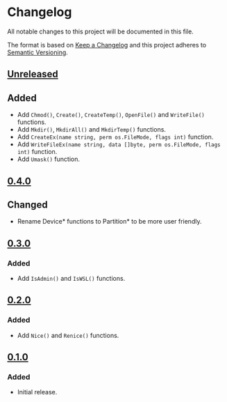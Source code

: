 # Changelog

All notable changes to this project will be documented in this file.

The format is based on [Keep a Changelog](https://keepachangelog.com/en/1.1.0/)
and this project adheres to [Semantic Versioning](https://semver.org/spec/v2.0.0.html).

## [Unreleased](https://github.com/rasa/compat/compare/v0.4.0...HEAD)

## Added

- Add `Chmod()`, `Create()`, `CreateTemp()`, `OpenFile()` and `WriteFile()` functions.
- Add `Mkdir()`, `MkdirAll()` and `MkdirTemp()` functions.
- Add `CreateEx(name string, perm os.FileMode, flags int)` function.
- Add `WriteFileEx(name string, data []byte, perm os.FileMode, flags int)` function.
- Add `Umask()` function.

## [0.4.0](https://github.com/rasa/compat/releases/tag/v0.4.0)

## Changed

- Rename Device* functions to Partition* to be more user friendly.

## [0.3.0](https://github.com/rasa/compat/releases/tag/v0.3.0)

### Added

- Add `IsAdmin()` and `IsWSL()` functions.

## [0.2.0](https://github.com/rasa/compat/releases/tag/v0.2.0)

### Added

- Add `Nice()` and `Renice()` functions.

## [0.1.0](https://github.com/rasa/compat/releases/tag/v0.1.0)

### Added

- Initial release.

<!-- markdownlint-configure-file
MD024:
  # Only check sibling headings
  siblings_only: true
-->
